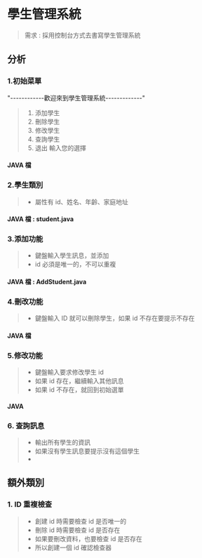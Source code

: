 # 學生管理系統
> 需求 : 採用控制台方式去書寫學生管理系統
> 
## 分析
### 1.初始菜單
"------------歡迎來到學生管理系統-------------"
> 1. 添加學生
> 2. 刪除學生
> 3. 修改學生
> 4. 查詢學生
> 5. 退出
> 輸入您的選擇
#### JAVA 檔
>

### 2.學生類別
> * 屬性有 id、姓名、年齡、家庭地址
#### JAVA 檔 : student.java
> 

### 3.添加功能
> * 鍵盤輸入學生訊息，並添加
> * id 必須是唯一的，不可以重複
#### JAVA 檔 : AddStudent.java
> 
### 4.刪改功能
> * 鍵盤輸入 ID 就可以刪除學生，如果 id 不存在要提示不存在
#### JAVA 檔

### 5.修改功能
> * 鍵盤輸入要求修改學生 id
> * 如果 id 存在，繼續輸入其他訊息
> * 如果 id 不存在，就回到初始選單
#### JAVA 
> 
### 6. 查詢訊息
> * 輸出所有學生的資訊  
> * 如果沒有學生訊息要提示沒有這個學生  
> * 

## 額外類別
### 1. ID 重複檢查
> * 創建 id 時需要檢查 id 是否唯一的
> * 刪除 id 時需要檢查 id 是否存在
> * 如果要刪改資料，也要檢查 id 是否存在
> * 所以創建一個 id 確認檢查器
